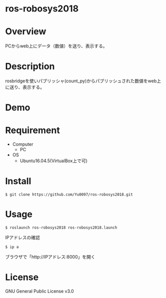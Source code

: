 # ros-robosys2018

# Overview
PCからweb上にデータ（数値）を送り、表示する。

# Description
rosbridgeを使いパブリッシャ(count_py)からパブリッシュされた数値をweb上に送り、表示する。

# Demo


# Requirement
* Computer
  * PC
* OS
  * Ubuntu16.04.5(VirtualBox上で可)


# Install
```
$ git clone https://github.com/Yu0097/ros-robosys2018.git
```

# Usage
```
$ roslaunch ros-robosys2018 ros-robosys2018.launch
```
IPアドレスの確認
```
$ ip a
```
ブラウザで「http://IPアドレス:8000」を開く


# License
GNU General Public License v3.0
